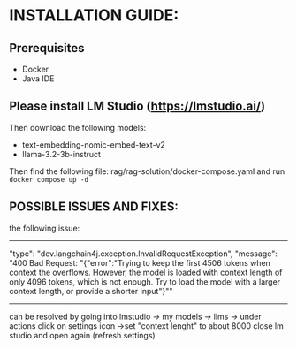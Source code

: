 # INSTALLATION GUIDE:

## Prerequisites
* Docker
* Java IDE

## Please install LM Studio (https://lmstudio.ai/)
Then download the following models:
* text-embedding-nomic-embed-text-v2
* llama-3.2-3b-instruct

Then find the following file:
rag/rag-solution/docker-compose.yaml
and run
\
```docker compose up -d```

## POSSIBLE ISSUES AND FIXES:
the following issue:
***
"type": "dev.langchain4j.exception.InvalidRequestException",
"message": "400 Bad Request: \"{\"error\":\"Trying to keep the first 4506 tokens when context the overflows. However, the model is loaded with context length of only 4096 tokens, which is not enough. Try to load the model with a larger context length, or provide a shorter input\"}\""
***
can be resolved by going into lmstudio -> my models -> llms -> under actions click on settings icon ->set "context lenght" to about 8000
close lm studio and open again (refresh settings)